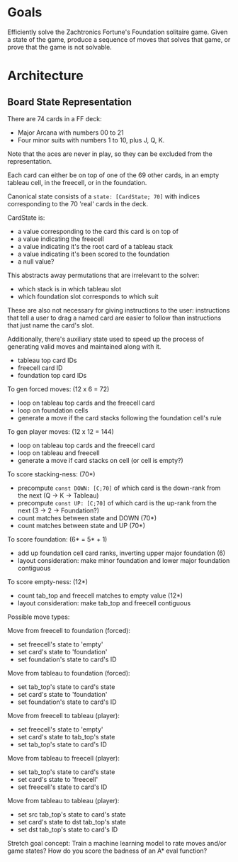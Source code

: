 
# Goals

Efficiently solve the Zachtronics Fortune's Foundation solitaire game.
Given a state of the game, produce a sequence of moves that solves that game, or prove that the game is not solvable.


# Architecture

## Board State Representation

There are 74 cards in a FF deck:
- Major Arcana with numbers 00 to 21
- Four minor suits with numbers 1 to 10, plus J, Q, K.

Note that the aces are never in play, so they can be excluded from the representation.

Each card can either be on top of one of the 69 other cards, in an empty tableau cell, in the freecell, or in the foundation.

Canonical state consists of a `state: [CardState; 70]` with indices corresponding to the 70 'real' cards in the deck.

CardState is:
- a value corresponding to the card this card is on top of
- a value indicating the freecell
- a value indicating it's the root card of a tableau stack
- a value indicating it's been scored to the foundation
- a null value?


This abstracts away permutations that are irrelevant to the solver:
- which stack is in which tableau slot
- which foundation slot corresponds to which suit

These are also not necessary for giving instructions to the user: instructions that tell a user to drag a named card are easier to follow than instructions that just name the card's slot.

Additionally, there's auxiliary state used to speed up the process of generating valid moves and maintained along with it.
- tableau top card IDs
- freecell card ID
- foundation top card IDs



To gen forced moves: (12 x 6 = 72)
- loop on tableau top cards and the freecell card
- loop on foundation cells
- generate a move if the card stacks following the foundation cell's rule

To gen player moves: (12 x 12 = 144)
- loop on tableau top cards and the freecell card
- loop on tableau and freecell
- generate a move if card stacks on cell (or cell is empty?)

To score stacking-ness: (70*)
- precompute `const DOWN: [C;70]` of which card is the down-rank from the next (Q -> K -> Tableau)
- precompute `const UP: [C;70]` of which card is the up-rank from the next (3 -> 2 -> Foundation?)
- count matches between state and DOWN (70*)
- count matches between state and UP (70*)

To score foundation: (6* = 5* + 1)
- add up foundation cell card ranks, inverting upper major foundation (6)
- layout consideration: make minor foundation and lower major foundation contiguous

To score empty-ness: (12*)
- count tab_top and freecell matches to empty value (12*)
- layout consideration: make tab_top and freecell contiguous


Possible move types:

Move from freecell to foundation (forced):
- set freecell's state to 'empty'
- set card's state to 'foundation'
- set foundation's state to card's ID

Move from tableau to foundation (forced):
- set tab_top's state to card's state
- set card's state to 'foundation'
- set foundation's state to card's ID

Move from freecell to tableau (player):
- set freecell's state to 'empty'
- set card's state to tab_top's state
- set tab_top's state to card's ID
  
Move from tableau to freecell (player):
- set tab_top's state to card's state
- set card's state to 'freecell'
- set freecell's state to card's ID

Move from tableau to tableau (player):
- set src tab_top's state to card's state
- set card's state to dst tab_top's state
- set dst tab_top's state to card's ID



Stretch goal concept: Train a machine learning model to rate moves and/or game states?
How do you score the badness of an A* eval function?

